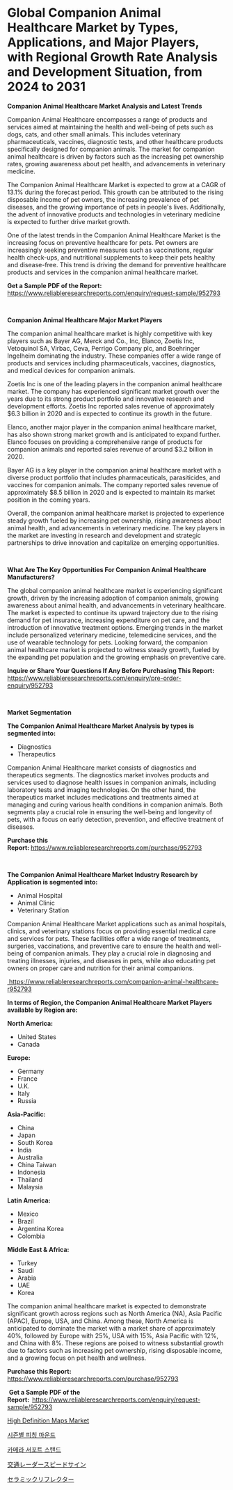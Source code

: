 <p><h1>Global Companion Animal Healthcare Market by Types, Applications, and Major Players, with Regional Growth Rate Analysis and Development Situation, from 2024 to 2031</h1></p><p><strong>Companion Animal Healthcare Market Analysis and Latest Trends</strong></p>
<p><p>Companion Animal Healthcare encompasses a range of products and services aimed at maintaining the health and well-being of pets such as dogs, cats, and other small animals. This includes veterinary pharmaceuticals, vaccines, diagnostic tests, and other healthcare products specifically designed for companion animals. The market for companion animal healthcare is driven by factors such as the increasing pet ownership rates, growing awareness about pet health, and advancements in veterinary medicine.</p><p>The Companion Animal Healthcare Market is expected to grow at a CAGR of 13.1% during the forecast period. This growth can be attributed to the rising disposable income of pet owners, the increasing prevalence of pet diseases, and the growing importance of pets in people's lives. Additionally, the advent of innovative products and technologies in veterinary medicine is expected to further drive market growth.</p><p>One of the latest trends in the Companion Animal Healthcare Market is the increasing focus on preventive healthcare for pets. Pet owners are increasingly seeking preventive measures such as vaccinations, regular health check-ups, and nutritional supplements to keep their pets healthy and disease-free. This trend is driving the demand for preventive healthcare products and services in the companion animal healthcare market.</p></p>
<p><strong>Get a Sample PDF of the Report:&nbsp;</strong> <a href="https://www.reliableresearchreports.com/enquiry/request-sample/952793">https://www.reliableresearchreports.com/enquiry/request-sample/952793</a></p>
<p>&nbsp;</p>
<p><strong>Companion Animal Healthcare Major Market Players</strong></p>
<p><p>The companion animal healthcare market is highly competitive with key players such as Bayer AG, Merck and Co., Inc, Elanco, Zoetis Inc, Vetoquinol SA, Virbac, Ceva, Perrigo Company plc, and Boehringer Ingelheim dominating the industry. These companies offer a wide range of products and services including pharmaceuticals, vaccines, diagnostics, and medical devices for companion animals.</p><p>Zoetis Inc is one of the leading players in the companion animal healthcare market. The company has experienced significant market growth over the years due to its strong product portfolio and innovative research and development efforts. Zoetis Inc reported sales revenue of approximately $6.3 billion in 2020 and is expected to continue its growth in the future.</p><p>Elanco, another major player in the companion animal healthcare market, has also shown strong market growth and is anticipated to expand further. Elanco focuses on providing a comprehensive range of products for companion animals and reported sales revenue of around $3.2 billion in 2020.</p><p>Bayer AG is a key player in the companion animal healthcare market with a diverse product portfolio that includes pharmaceuticals, parasiticides, and vaccines for companion animals. The company reported sales revenue of approximately $8.5 billion in 2020 and is expected to maintain its market position in the coming years.</p><p>Overall, the companion animal healthcare market is projected to experience steady growth fueled by increasing pet ownership, rising awareness about animal health, and advancements in veterinary medicine. The key players in the market are investing in research and development and strategic partnerships to drive innovation and capitalize on emerging opportunities.</p></p>
<p>&nbsp;</p>
<p><strong>What Are The Key Opportunities For Companion Animal Healthcare Manufacturers?</strong></p>
<p><p>The global companion animal healthcare market is experiencing significant growth, driven by the increasing adoption of companion animals, growing awareness about animal health, and advancements in veterinary healthcare. The market is expected to continue its upward trajectory due to the rising demand for pet insurance, increasing expenditure on pet care, and the introduction of innovative treatment options. Emerging trends in the market include personalized veterinary medicine, telemedicine services, and the use of wearable technology for pets. Looking forward, the companion animal healthcare market is projected to witness steady growth, fueled by the expanding pet population and the growing emphasis on preventive care.</p></p>
<p><strong>Inquire or Share Your Questions If Any Before Purchasing This Report:</strong> <a href="https://www.reliableresearchreports.com/enquiry/pre-order-enquiry/952793">https://www.reliableresearchreports.com/enquiry/pre-order-enquiry/952793</a></p>
<p>&nbsp;</p>
<p><strong>Market Segmentation</strong></p>
<p><strong>The Companion Animal Healthcare Market Analysis by types is segmented into:</strong></p>
<p><ul><li>Diagnostics</li><li>Therapeutics</li></ul></p>
<p><p>Companion Animal Healthcare market consists of diagnostics and therapeutics segments. The diagnostics market involves products and services used to diagnose health issues in companion animals, including laboratory tests and imaging technologies. On the other hand, the therapeutics market includes medications and treatments aimed at managing and curing various health conditions in companion animals. Both segments play a crucial role in ensuring the well-being and longevity of pets, with a focus on early detection, prevention, and effective treatment of diseases.</p></p>
<p><strong>Purchase this Report:&nbsp;</strong><a href="https://www.reliableresearchreports.com/purchase/952793">https://www.reliableresearchreports.com/purchase/952793</a></p>
<p>&nbsp;</p>
<p><strong>The Companion Animal Healthcare Market Industry Research by Application is segmented into:</strong></p>
<p><ul><li>Animal Hospital</li><li>Animal Clinic</li><li>Veterinary Station</li></ul></p>
<p><p>Companion Animal Healthcare Market applications such as animal hospitals, clinics, and veterinary stations focus on providing essential medical care and services for pets. These facilities offer a wide range of treatments, surgeries, vaccinations, and preventive care to ensure the health and well-being of companion animals. They play a crucial role in diagnosing and treating illnesses, injuries, and diseases in pets, while also educating pet owners on proper care and nutrition for their animal companions.</p></p>
<p><a href="https://www.reliableresearchreports.com/companion-animal-healthcare-r952793">&nbsp;https://www.reliableresearchreports.com/companion-animal-healthcare-r952793</a></p>
<p><strong>In terms of Region, the Companion Animal Healthcare Market Players available by Region are:</strong></p>
<p>
    <p> <strong> North America: </strong>
        <ul>
            <li>United States</li>
            <li>Canada</li>
        </ul>
        </p> 
    <p> <strong> Europe: </strong>
        <ul>
            <li>Germany</li>
            <li>France</li>
            <li>U.K.</li>
            <li>Italy</li>
            <li>Russia</li>
        </ul>
        </p> 
    <p> <strong> Asia-Pacific: </strong>
        <ul>
            <li>China</li>
            <li>Japan</li>
            <li>South Korea</li>
            <li>India</li>
            <li>Australia</li>
            <li>China Taiwan</li>
            <li>Indonesia</li>
            <li>Thailand</li>
            <li>Malaysia</li>
        </ul>
        </p> 
    <p> <strong> Latin America: </strong>
        <ul>
            <li>Mexico</li>
            <li>Brazil</li>
            <li>Argentina Korea</li>
            <li>Colombia</li>
        </ul>
        </p> 
    <p> <strong> Middle East & Africa: </strong>
        <ul>
            <li>Turkey</li>
            <li>Saudi</li>
            <li>Arabia</li>
            <li>UAE</li>
            <li>Korea</li>
        </ul>
    </p>
    </p>
<p><p>The companion animal healthcare market is expected to demonstrate significant growth across regions such as North America (NA), Asia Pacific (APAC), Europe, USA, and China. Among these, North America is anticipated to dominate the market with a market share of approximately 40%, followed by Europe with 25%, USA with 15%, Asia Pacific with 12%, and China with 8%. These regions are poised to witness substantial growth due to factors such as increasing pet ownership, rising disposable income, and a growing focus on pet health and wellness.</p></p>
<p><strong>Purchase this Report: </strong><a href="https://www.reliableresearchreports.com/purchase/952793">https://www.reliableresearchreports.com/purchase/952793</a></p>
<p>&nbsp;<strong>Get a Sample PDF of the Report:&nbsp;&nbsp;</strong><a href="https://www.reliableresearchreports.com/enquiry/request-sample/952793">https://www.reliableresearchreports.com/enquiry/request-sample/952793</a></p>
<p><strong></strong></p>
<p><p><a href="https://www.linkedin.com/pulse/high-definition-maps-market-share-evolution-growth-trends-4cnfc">High Definition Maps Market</a></p><p><a href="https://medium.com/@wardpollich2022/2024%EB%85%84%EB%B6%80%ED%84%B0-2031%EB%85%84%EA%B9%8C%EC%A7%80%EC%9D%98-%EC%8B%9C%EA%B3%84-%EA%B2%BD%EC%82%AC%EC%A7%80-%EB%A7%88%EC%9A%B4%EB%93%9C-%EC%8B%9C%EC%9E%A5-%EB%8F%99%ED%96%A5%EA%B3%BC-%EC%8B%9C%EC%9E%A5-%EB%B6%84%EC%84%9D%EC%9D%84-%EC%98%88%EC%B8%A1%ED%95%A9%EB%8B%88%EB%8B%A4-4052e4481bcb">시즌별 피칭 마운드</a></p><p><a href="https://medium.com/@justonblock/%EC%B9%B4%EB%A9%94%EB%9D%BC-%EC%A7%80%EC%9B%90-%EC%8A%A4%ED%83%A0%EB%93%9C-%EC%8B%9C%EC%9E%A5%EC%9D%80-%EC%8B%9C%EC%9E%A5-%EC%A0%90%EC%9C%A0%EC%9C%A8-%EC%8B%9C%EC%9E%A5-%EB%8F%99%ED%96%A5-%EB%B0%8F-%EC%8B%9C%EC%9E%A5-%EC%84%B1%EC%9E%A5%EC%97%90-%EB%8C%80%ED%95%9C-%EC%A0%95%EB%B3%B4%EB%A5%BC-%EC%A0%9C%EA%B3%B5%ED%95%A9%EB%8B%88%EB%8B%A4-7948829f39a3">카메라 서포트 스탠드</a></p><p><a href="https://medium.com/@madelynhowe2023/%E4%BA%A4%E9%80%9A%E3%83%AC%E3%83%BC%E3%83%80%E3%83%BC%E3%82%B9%E3%83%94%E3%83%BC%E3%83%89%E3%82%B5%E3%82%A4%E3%83%B3%E3%81%AE%E5%B8%82%E5%A0%B4%E3%82%B7%E3%82%A7%E3%82%A2%E3%81%AE%E9%80%B2%E5%8C%96%E3%81%A8%E5%B8%82%E5%A0%B4%E6%88%90%E9%95%B7%E3%83%88%E3%83%AC%E3%83%B3%E3%83%892024%E5%B9%B4%E3%81%8B%E3%82%892031%E5%B9%B4%E3%81%BE%E3%81%A7-ec7c9e469934">交通レーダースピードサイン</a></p><p><a href="https://medium.com/@phillipbarnett65/%E3%82%BB%E3%83%A9%E3%83%9F%E3%83%83%E3%82%AF%E3%83%AA%E3%83%95%E3%83%AC%E3%82%AF%E3%82%BF%E3%83%BC%E5%B8%82%E5%A0%B4%E3%81%AF-%E5%B8%82%E5%A0%B4%E3%82%B7%E3%82%A7%E3%82%A2-%E5%B8%82%E5%A0%B4%E3%83%88%E3%83%AC%E3%83%B3%E3%83%89-%E5%B8%82%E5%A0%B4%E6%88%90%E9%95%B7%E3%81%AB%E9%96%A2%E3%81%99%E3%82%8B%E6%83%85%E5%A0%B1%E3%82%92%E6%8F%90%E4%BE%9B%E3%81%97%E3%81%BE%E3%81%99-accb21028599">セラミックリフレクター</a></p></p>